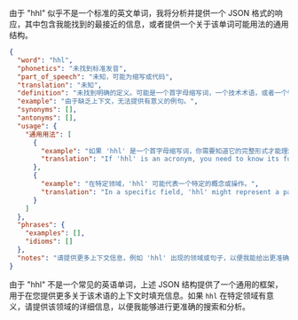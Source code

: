 由于 "hhl" 似乎不是一个标准的英文单词，我将分析并提供一个 JSON 格式的响应，其中包含我能找到的最接近的信息，或者提供一个关于该单词可能用法的通用结构。

```json
{
  "word": "hhl",
  "phonetics": "未找到标准发音",
  "part_of_speech": "未知，可能为缩写或代码",
  "translation": "未知",
  "definition": "未找到明确的定义。可能是一个首字母缩写词，一个技术术语，或者一个特定领域的代码。",
  "example": "由于缺乏上下文，无法提供有意义的例句。",
  "synonyms": [],
  "antonyms": [],
  "usage": {
    "通用用法": [
      {
        "example": "如果 'hhl' 是一个首字母缩写词，你需要知道它的完整形式才能理解其含义。",
        "translation": "If 'hhl' is an acronym, you need to know its full form to understand its meaning."
      },
      {
        "example": "在特定领域，'hhl' 可能代表一个特定的概念或操作。",
        "translation": "In a specific field, 'hhl' might represent a particular concept or operation."
      }
    ]
  },
  "phrases": {
    "examples": [],
    "idioms": []
  },
  "notes": "请提供更多上下文信息，例如 'hhl' 出现的领域或句子，以便我能给出更准确的解释。"
}
```

由于 "hhl" 不是一个常见的英语单词，上述 JSON 结构提供了一个通用的框架，用于在您提供更多关于该术语的上下文时填充信息。如果 `hhl` 在特定领域有意义，请提供该领域的详细信息，以便我能够进行更准确的搜索和分析。
 